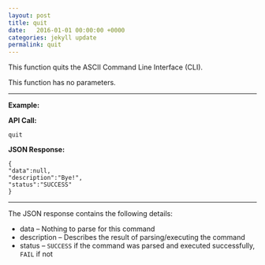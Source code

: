 ```yaml
---
layout: post
title: quit
date:   2016-01-01 00:00:00 +0000
categories: jekyll update
permalink: quit
---
```


This function quits the ASCII Command Line Interface (CLI).

This function has no parameters.

------

**Example:**

**API Call:**

``` 
quit
```

**JSON Response:**

``` 
{
"data":null,
"description":"Bye!",
"status":"SUCCESS"
}
```

------

The JSON response contains the following details:

- data – Nothing to parse for this command
- description – Describes the result of parsing/executing the command
- status – `SUCCESS` if the command was parsed and executed successfully, `FAIL` if not